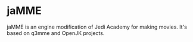 jaMME
=====

jaMME is an engine modification of Jedi Academy for making movies. It's based on q3mme and OpenJK projects.
